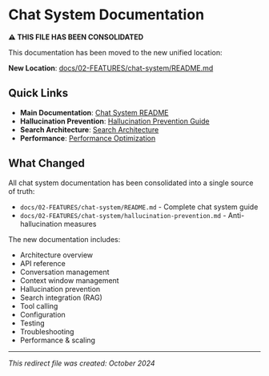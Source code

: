 # Chat System Documentation

**⚠️ THIS FILE HAS BEEN CONSOLIDATED**

This documentation has been moved to the new unified location:

**New Location**: [docs/02-FEATURES/chat-system/README.md](./02-FEATURES/chat-system/README.md)

## Quick Links

- **Main Documentation**: [Chat System README](./02-FEATURES/chat-system/README.md)
- **Hallucination Prevention**: [Hallucination Prevention Guide](./02-FEATURES/chat-system/hallucination-prevention.md)
- **Search Architecture**: [Search Architecture](./SEARCH_ARCHITECTURE.md)
- **Performance**: [Performance Optimization](./PERFORMANCE_OPTIMIZATION.md)

## What Changed

All chat system documentation has been consolidated into a single source of truth:
- `docs/02-FEATURES/chat-system/README.md` - Complete chat system guide
- `docs/02-FEATURES/chat-system/hallucination-prevention.md` - Anti-hallucination measures

The new documentation includes:
- Architecture overview
- API reference
- Conversation management
- Context window management
- Hallucination prevention
- Search integration (RAG)
- Tool calling
- Configuration
- Testing
- Troubleshooting
- Performance & scaling

---

*This redirect file was created: October 2024*
